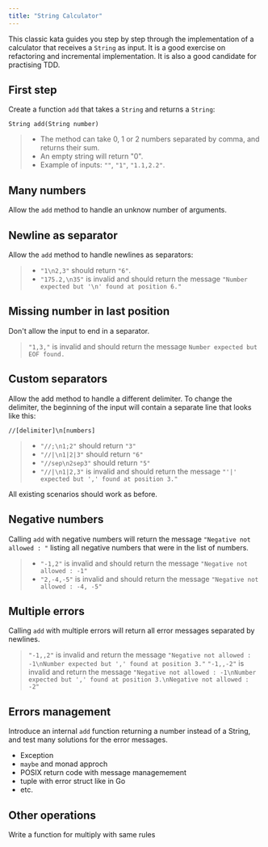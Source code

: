 ```yaml
---
title: "String Calculator"
---
```


This classic kata guides you step by step through the implementation of a calculator that receives a `String` as input.
It is a good exercise on refactoring and incremental implementation. It is also a good candidate for practising TDD.

## First step 

Create a function `add` that takes a `String` and returns a `String`:

    String add(String number)

>* The method can take 0, 1 or 2 numbers separated by comma, and returns their sum.
>* An empty string will return "0".
>* Example of inputs: `""`, `"1"`, `"1.1,2.2"`.

## Many numbers

Allow the `add` method to handle an unknow number of arguments.

## Newline as separator

Allow the `add` method to handle newlines as separators:

>* `"1\n2,3"` should return `"6"`.
>* `"175.2,\n35"` is invalid and should return the message `"Number expected but '\n' found at position 6."`

## Missing number in last position

Don't allow the input to end in a separator.

> `"1,3,"` is invalid and should return the message `Number expected but EOF found.`

## Custom separators

Allow the add method to handle a different delimiter.
To change the delimiter, the beginning of the input will contain a separate line that looks like this: 

    //[delimiter]\n[numbers]

>* `"//;\n1;2"` should return `"3"`
>* `"//|\n1|2|3"` should return `"6"`
>* `"//sep\n2sep3"` should return `"5"`
>* `"//|\n1|2,3"` is invalid and should return the message `"'|' expected but ',' found at position 3."`

All existing scenarios should work as before.

## Negative numbers

Calling `add` with negative numbers will return the message `"Negative not allowed : "` listing all negative numbers that were in the list of numbers.

> * `"-1,2"` is invalid and should return the message `"Negative not allowed : -1"`
> * `"2,-4,-5"` is invalid and should return the message `"Negative not allowed : -4, -5"`

## Multiple errors

Calling `add` with multiple errors will return all error messages separated by newlines.

> `"-1,,2"` is invalid and return the message `"Negative not allowed : -1\nNumber expected but ',' found at position 3."`
> `"-1,,-2"` is invalid and return the message `"Negative not allowed : -1\nNumber expected but ',' found at position 3.\nNegative not allowed : -2"`

## Errors management

Introduce an internal `add` function returning a number instead of a String, and test many solutions for the error messages.

- Exception
- `maybe` and monad approch
- POSIX return code with message managemement
- tuple with error struct like in Go
- etc.

## Other operations

Write a function for multiply with same rules
